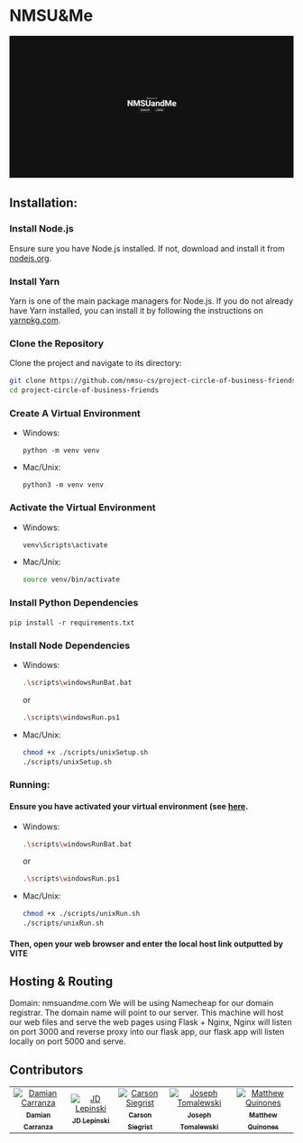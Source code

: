 # NMSU&Me

![Frontpage](./docs/frontPage.png)

## Installation:

### Install Node.js
Ensure sure you have Node.js installed. If not, download and install it from [nodejs.org](https://nodejs.org/).

### Install Yarn
Yarn is one of the main package managers for Node.js. If you do not already have Yarn installed, you can install it by following the instructions on [yarnpkg.com](https://classic.yarnpkg.com/lang/en/docs/install/).

### Clone the Repository
Clone the project and navigate to its directory:
```bash
git clone https://github.com/nmsu-cs/project-circle-of-business-friends.git
cd project-circle-of-business-friends
```

### Create A Virtual Environment 

-  Windows:
      ```
      python -m venv venv
      ```
-  Mac/Unix:
      ```
      python3 -m venv venv
      ```
    
### Activate the Virtual Environment

-  Windows:
      ```bash
      venv\Scripts\activate
      ```
-  Mac/Unix:
      ```bash
      source venv/bin/activate
      ```
    
### Install Python Dependencies 

```
pip install -r requirements.txt
```

### Install Node Dependencies

-  Windows:
    ```bash
    .\scripts\windowsRunBat.bat
    ```
    or
    ```bash
    .\scripts\windowsRun.ps1
    ```
    
-  Mac/Unix:
    ```bash
    chmod +x ./scripts/unixSetup.sh
    ./scripts/unixSetup.sh
    ```
   
    
    

### Running: 
#### Ensure you have activated your virtual environment (see [here](https://github.com/nmsu-cs/project-circle-of-business-friends#create-a-virtual-environment).

-  Windows:
      ```bash
      .\scripts\windowsRunBat.bat
      ```
      or
      ```bash
      .\scripts\windowsRun.ps1
      ```
      
-  Mac/Unix:
      ```bash
      chmod +x ./scripts/unixRun.sh
      ./scripts/unixRun.sh
      ```
#### Then, open your web browser and enter the local host link outputted by VITE

## Hosting & Routing
Domain: nmsuandme.com
We will be using Namecheap for our domain registrar.
The domain name will point to our server.
This machine will host our web files and serve the web pages using
Flask + Nginx, Nginx will listen on port 3000 and reverse proxy into 
our flask app, our flask app will listen locally on port 5000 and serve.

## Contributors

<!-- readme: contributors -start -->
<table>
<tr>
      <td align="center">
            <a href="https://github.com/dcarr001">
                  <img src="https://avatars.githubusercontent.com/u/111449873?v=4" width="120;" alt="Damian Carranza"/>
                  <br />
                  <sub><b>Damian Carranza</b></sub>
            </a>
      </td>
      <td align="center">
            <a href="https://github.com/Jodansky">
                  <img src="https://avatars.githubusercontent.com/u/98137524?v=4" width="120;" alt="JD Lepinski"/>
                  <br />
                  <sub><b>JD Lepinski</b></sub>
            </a>
      </td>
      <td align="center">
            <a href="https://github.com/carsonSiegrist">
                  <img src="https://avatars.githubusercontent.com/u/128004541?v=4" width="120;" alt="Carson Siegrist"/>
                  <br />
                  <sub><b>Carson Siegrist</b></sub>
            </a>
      </td>
      <td align="center">
            <a href="https://github.com/tomalewski">
                  <img src="https://avatars.githubusercontent.com/u/49569914?v=4" width="120;" alt="Joseph Tomalewski"/>
                  <br />
                  <sub><b>Joseph Tomalewski</b></sub>
            </a>
      </td>
      <td align="center">
            <a href="https://github.com/SmallBrainMatt">
                  <img src="https://avatars.githubusercontent.com/u/59462662?v=4" width="120;" alt="Matthew Quinones"/>
                  <br />
                  <sub><b>Matthew Quinones</b></sub>
            </a>
      </td>
</tr>
</table>
<!-- readme: contributors -end -->

